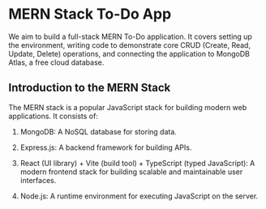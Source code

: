 # MERN Stack To-Do App

We aim to build a full-stack MERN To-Do application. It covers setting up the environment, writing code to demonstrate core CRUD (Create, Read, Update, Delete) operations, and connecting the application to MongoDB Atlas, a free cloud database.

## Introduction to the MERN Stack

The MERN stack is a popular JavaScript stack for building modern web applications. It consists of:

1. MongoDB: A NoSQL database for storing data.

2. Express.js: A backend framework for building APIs.

3. React (UI library) + Vite (build tool) + TypeScript (typed JavaScript): A modern frontend stack for building scalable and maintainable user interfaces.

4. Node.js: A runtime environment for executing JavaScript on the server.